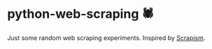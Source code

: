 # python-web-scraping 🕷
Just some random web scraping experiments. Inspired by [Scrapism](https://scrapism.lav.io/).
